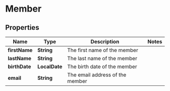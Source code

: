 

# Member


## Properties

| Name | Type | Description | Notes |
|------------ | ------------- | ------------- | -------------|
|**firstName** | **String** | The first name of the member |  |
|**lastName** | **String** | The last name of the member |  |
|**birthDate** | **LocalDate** | The birth date of the member |  |
|**email** | **String** | The email address of the member |  |



